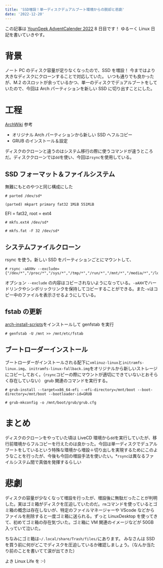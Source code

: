 ```yaml
---
title: 'SSD増設！単一ディスクデュアルブート環境からの脱却と悲劇'
date: '2022-12-20'
---
```


この記事は [YounGeek AdventCalender 2022](https://qiita.com/advent-calendar/2022/youngeek) 8 日目です！
ゆるーく Linux 日記を書いていきやす。

# 背景

ノート PC のディスク容量が足りなくなったので、SSD を増設！
今まではより大きなディスクにクローンすることで対応していた。
いつも通りでも良かったが、M.2 のスロットが余っているかつ、単一のディスクでデュアルブートをしていたので、今回は Arch パーティションを新しい SSD に切り出すことにした。

# 工程

[ArchWiki](https://wiki.archlinux.jp/index.php/%E3%83%A1%E3%82%A4%E3%83%B3%E3%83%9A%E3%83%BC%E3%82%B8) 参考

- オリジナル Arch パーティションから新しい SSD へフルコピー
- GRUB のインストール＆設定

ディスクのクローンと違うのはシステム移行の際に使うコマンドが違うところだ。ディスククローンでは`dd`を使い、今回は`rsync`を使用している。

## SSD フォーマット＆ファイルシステム

無難にもとのやつと同じ構成にした

```
# parted /dev/sd*
```

```
(parted) mkpart primary fat32 1MiB 551MiB
```

EFI = fat32, root = ext4

```
# mkfs.ext4 /dev/sd*
```

```
# mkfs.fat -F 32 /dev/sd*
```

## システムファイルクローン

rsync を使う。新しい SSD をパーティションごとにマウントして、

```
# rsync -aAXHv --exclude={"/dev/*","/proc/*","/sys/*","/tmp/*","/run/*","/mnt/*","/media/*","/lost+found"}
```

オプション `--exclude` の内容はコピーされないようになっている。`-aAXH`でハードリンクやシンボリックリンクを保持してコピーすることができる。また`-v`はコピー中のファイルを表示させるようにしている。

## fstab の更新

[arch-install-scripts](https://archlinux.org/packages/extra/any/arch-install-scripts/)をインストールして genfstab を実行

```
# genfstab -U /mnt >> /mnt/etc/fstab
```

## ブートローダーインストール

ブートローダーがインストールされる配下に`vmlinuz-linux`と`initramfs-linux.img`、`initramfs-linux-fallback.img`をオリジナルから新しいストレージにコピーしておく。（`rsync`コピーの際にマウントが適切にできていないとおそらく存在していない）
grub 関連のコマンドを実行する。

```
# grub-install --target=x86_64-efi --efi-directory=/mnt/boot --boot-directory=/mnt/boot --bootloader-id=GRUB
```

```
# grub-mkconfig -o /mnt/boot/grub/grub.cfg
```

# まとめ

ディスクのクローンをやっていた頃は LiveCD 環境から`dd`を実行していたが、移行前環境からフルコピーを行えたのは良かった。今回は単一ディスクでデュアルブートをしているという特殊な環境から増設＋切り出しを実現するためにこのようなことを行ったが、今後も今回の増設手法を使いたい。\*`rsync`は異なるファイルシステム間で真価を発揮するらしい

# 悲劇

ディスクの容量が少なくなって増設を行ったが、増設後に無駄だったことが判明した。実はゴミ箱がディスクを圧迫していたのだ。`rm`コマンドを使っているとゴミ箱の概念は存在しないが、特定のファイルマネージャーや VScode などからファイルを削除すると一度ゴミ箱に送られる。ずっと LinuxDesktop を使ってきて、初めてゴミ箱の存在気づいた。ゴミ箱に VM 関連のイメージなどが 50GB 入っていて泣いた。

ちなみにゴミ箱は`~/.local/share/Trash/files/`にあります。
みなさんは SSD を買う前に何がどこでディスクを圧迫しているか確認しましょう。（なんか当たり前のことを書いてて涙が出てきた）

よき Linux Life を :-)
